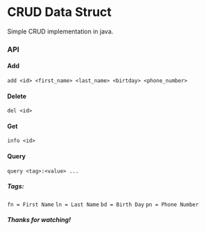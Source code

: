 # CRUD Data Struct
Simple CRUD implementation in java.

### API

#### Add
```add <id> <first_name> <last_name> <birtday> <phone_number>```

#### Delete
```del <id>```

#### Get
```info <id>```

#### Query
```query <tag>:<value> ...```

##### Tags:
`fn = First Name`
`ln = Last Name`
`bd = Birth Day`
`pn = Phone Number`

##### Thanks for watching!